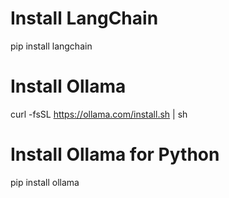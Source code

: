 # Install LangChain
pip install langchain

# Install Ollama
curl -fsSL https://ollama.com/install.sh | sh

# Install Ollama for Python
pip install ollama
